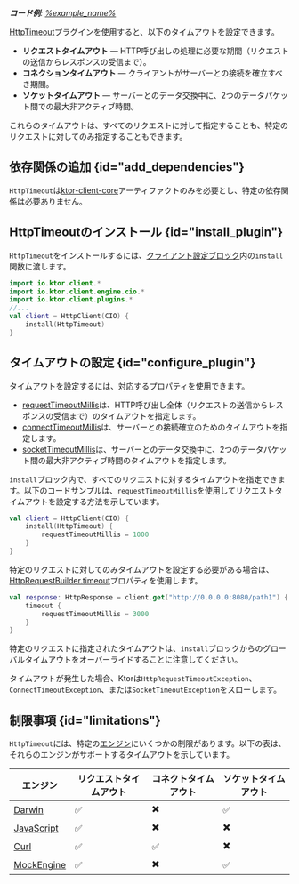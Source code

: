 [//]: # (title: タイムアウト)

<primary-label ref="client-plugin"/>

<tldr>
<var name="example_name" value="client-timeout"/>
<p>
    <b>コード例</b>:
    <a href="https://github.com/ktorio/ktor-documentation/tree/%ktor_version%/codeSnippets/snippets/%example_name%">
        %example_name%
    </a>
</p>
</tldr>

[HttpTimeout](https://api.ktor.io/ktor-client/ktor-client-core/io.ktor.client.plugins/-http-timeout)プラグインを使用すると、以下のタイムアウトを設定できます。
*   __リクエストタイムアウト__ — HTTP呼び出しの処理に必要な期間（リクエストの送信からレスポンスの受信まで）。
*   __コネクションタイムアウト__ — クライアントがサーバーとの接続を確立すべき期間。
*   __ソケットタイムアウト__ — サーバーとのデータ交換中に、2つのデータパケット間での最大非アクティブ時間。

これらのタイムアウトは、すべてのリクエストに対して指定することも、特定のリクエストに対してのみ指定することもできます。

## 依存関係の追加 {id="add_dependencies"}
`HttpTimeout`は[ktor-client-core](client-dependencies.md)アーティファクトのみを必要とし、特定の依存関係は必要ありません。

## HttpTimeoutのインストール {id="install_plugin"}

`HttpTimeout`をインストールするには、[クライアント設定ブロック](client-create-and-configure.md#configure-client)内の`install`関数に渡します。
```kotlin
import io.ktor.client.*
import io.ktor.client.engine.cio.*
import io.ktor.client.plugins.*
//...
val client = HttpClient(CIO) {
    install(HttpTimeout)
}
```

## タイムアウトの設定 {id="configure_plugin"}

タイムアウトを設定するには、対応するプロパティを使用できます。

*   [requestTimeoutMillis](https://api.ktor.io/ktor-client/ktor-client-core/io.ktor.client.plugins/-http-timeout-config/request-timeout-millis.html)は、HTTP呼び出し全体（リクエストの送信からレスポンスの受信まで）のタイムアウトを指定します。
*   [connectTimeoutMillis](https://api.ktor.io/ktor-client/ktor-client-core/io.ktor.client.plugins/-http-timeout-config/connect-timeout-millis.html)は、サーバーとの接続確立のためのタイムアウトを指定します。
*   [socketTimeoutMillis](https://api.ktor.io/ktor-client/ktor-client-core/io.ktor.client.plugins/-http-timeout-config/socket-timeout-millis.html)は、サーバーとのデータ交換中に、2つのデータパケット間の最大非アクティブ時間のタイムアウトを指定します。

`install`ブロック内で、すべてのリクエストに対するタイムアウトを指定できます。以下のコードサンプルは、`requestTimeoutMillis`を使用してリクエストタイムアウトを設定する方法を示しています。
```kotlin
val client = HttpClient(CIO) {
    install(HttpTimeout) {
        requestTimeoutMillis = 1000
    }
}
```

特定のリクエストに対してのみタイムアウトを設定する必要がある場合は、[HttpRequestBuilder.timeout](https://api.ktor.io/ktor-client/ktor-client-core/io.ktor.client.plugins/timeout.html)プロパティを使用します。

```kotlin
val response: HttpResponse = client.get("http://0.0.0.0:8080/path1") {
    timeout {
        requestTimeoutMillis = 3000
    }
}
```

特定のリクエストに指定されたタイムアウトは、`install`ブロックからのグローバルタイムアウトをオーバーライドすることに注意してください。

タイムアウトが発生した場合、Ktorは`HttpRequestTimeoutException`、`ConnectTimeoutException`、または`SocketTimeoutException`をスローします。

## 制限事項 {id="limitations"}

`HttpTimeout`には、特定の[エンジン](client-engines.md)にいくつかの制限があります。以下の表は、それらのエンジンがサポートするタイムアウトを示しています。

| エンジン                             | リクエストタイムアウト | コネクトタイムアウト | ソケットタイムアウト |
|------------------------------------|-----------------|-----------------|----------------|
| [Darwin](client-engines.md#darwin) | ✅️              | ✖️              | ✅️             |
| [JavaScript](client-engines.md#js) | ✅               | ✖️              | ✖️             |
| [Curl](client-engines.md#curl)     | ✅               | ✅️              | ✖️             |
| [MockEngine](client-testing.md)    | ✅               | ✖️              | ✅              |